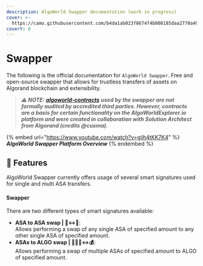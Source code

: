 ```yaml
---
description: AlgoWorld Swapper documentation (work in progress)
cover: >-
  https://camo.githubusercontent.com/b4da1ab023f8674f4b008185daa2770a4914b1619e7cb8c7edaa38cf95a40894/68747470733a2f2f696d6775722e636f6d2f537634413663712e706e67
coverY: 0
---
```


# Swapper

The following is the official documentation for `AlgoWorld Swapper`. Free and open-source swapper that allows for trustless transfers of assets on Algorand blockchain and extensibility.

> _**⚠️ NOTE:**_ [_**algoworld-contracts**_](https://github.com/AlgoWorldNFT/algoworld-contracts) _**used by the swapper are not formally audited by accredited third parties. However, contracts are a basis for certain functionality on the AlgoWorldExplorer.io platform and were created in collaboration with Solution Architect from Algorand (credits @cusma).**_

{% embed url="https://www.youtube.com/watch?v=gilh4tKK7K4" %}
_**AlgoWorld Swapper Platform Overview**_
{% endembed %}

## 🚀 Features

AlgoWorld Swapper currently offers usage of several smart signatures used for single and multi ASA transfers.

#### Swapper

There are two different types of smart signatures available:

* **ASA to ASA swap | 🎴↔️🎴**:\
  Allows performing a swap of any single ASA of specified amount to any other single ASA of specified amount.
* **ASAs to ALGO swap | 🎴🎴🎴↔️💰**:\
  Allows performing a swap of multiple ASAs of specified amount to ALGO of specified amount.
